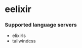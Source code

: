 # eelixir
<!--- THIS DOCUMENT IS AUTOMATICALLY GENERATED, DON'T EDIT IT -->

### Supported language servers

- elixirls
- tailwindcss
